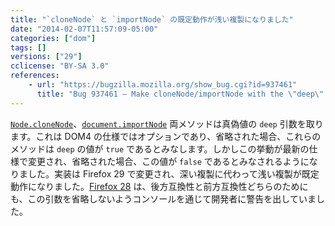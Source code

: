```yaml
---
title: "`cloneNode` と `importNode` の既定動作が浅い複製になりました"
date: "2014-02-07T11:57:09-05:00"
categories: ["dom"]
tags: []
versions: ["29"]
cclicense: "BY-SA 3.0"
references:
    - url: "https://bugzilla.mozilla.org/show_bug.cgi?id=937461"
      title: "Bug 937461 – Make cloneNode/importNode with the \"deep\" arg not passed default to shallow cloning"
---
```

[`Node.cloneNode`](https://developer.mozilla.org/docs/Web/API/Node.cloneNode)、[`document.importNode`](https://developer.mozilla.org/docs/Web/API/document.importNode) 両メソッドは真偽値の `deep` 引数を取ります。これは DOM4 の仕様ではオプションであり、省略された場合、これらのメソッドは `deep` の値が `true` であるとみなします。しかしこの挙動が最新の仕様で変更され、省略された場合、この値が `false` であるとみなされるようになりました。実装は Firefox 29 で変更され、深い複製に代わって浅い複製が既定動作になりました。[Firefox 28](https://www.fxsitecompat.com/ja/docs/2013/make-sure-the-deep-argument-is-specified-for-clonenode-and-importnode/) は、後方互換性と前方互換性どちらのためにも、この引数を省略しないようコンソールを通じて開発者に警告を出していました。

